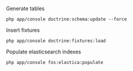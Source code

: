 

Generate tables
```
php app/console doctrine:schema:update --force
```

Insert fixtures
```
php app/console doctrine:fixtures:load
```

Populate elasticsearch indexes
```
php app/console fos:elastica:populate
```
